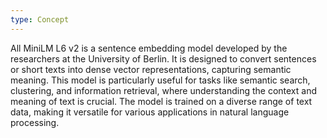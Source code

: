 ```yaml
---
type: Concept
---
```


All MiniLM L6 v2 is a sentence embedding model developed by the researchers at the University of Berlin. It is designed to convert sentences or short texts into dense vector representations, capturing semantic meaning. This model is particularly useful for tasks like semantic search, clustering, and information retrieval, where understanding the context and meaning of text is crucial. The model is trained on a diverse range of text data, making it versatile for various applications in natural language processing.